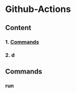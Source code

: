 # Github-Actions
## Сontent
### 1. [Commands](#comands)

### 2. d 

## <a id="comands">Commands</a>

### run